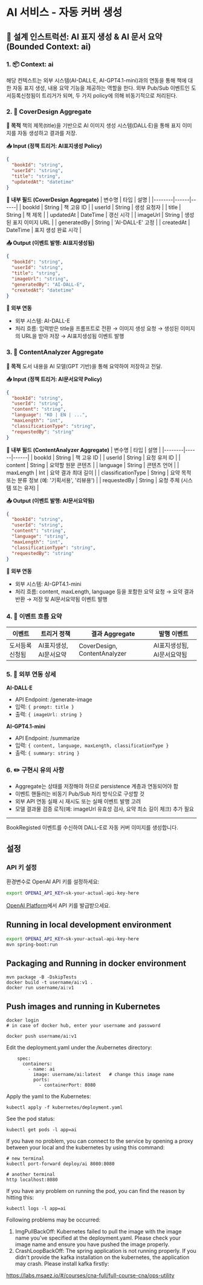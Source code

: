 # AI 서비스 - 자동 커버 생성

## 📐 설계 인스트럭션: AI 표지 생성 & AI 문서 요약 (Bounded Context: ai)

### 1. 📦 Context: ai
해당 컨텍스트는 외부 시스템(AI-DALL·E, AI-GPT4.1-mini)과의 연동을 통해 책에 대한 자동 표지 생성, 내용 요약 기능을 제공하는 역할을 한다. 외부 Pub/Sub 이벤트인 도서등록신청됨이 트리거가 되며, 두 가지 policy에 의해 비동기적으로 처리된다.

### 2. 🎨 CoverDesign Aggregate
**📌 목적**
책의 제목(title)을 기반으로 AI 이미지 생성 시스템(DALL·E)을 통해 표지 이미지를 자동 생성하고 결과를 저장.

**📥 Input (정책 트리거: AI표지생성 Policy)**
```json
{
  "bookId": "string",
  "userId": "string", 
  "title": "string",
  "updatedAt": "datetime"
}
```

**🧠 내부 필드 (CoverDesign Aggregate)**
| 변수명 | 타입 | 설명 |
|--------|------|------|
| bookId | String | 책 고유 ID |
| userId | String | 생성 요청자 |
| title | String | 책 제목 |
| updatedAt | DateTime | 갱신 시각 |
| imageUrl | String | 생성된 표지 이미지 URL |
| generatedBy | String | 'AI-DALL-E' 고정 |
| createdAt | DateTime | 표지 생성 완료 시각 |

**📤 Output (이벤트 발행: AI표지생성됨)**
```json
{
  "bookId": "string",
  "userId": "string",
  "title": "string", 
  "imageUrl": "string",
  "generatedBy": "AI-DALL-E",
  "createdAt": "datetime"
}
```

**🔁 외부 연동**
- 외부 시스템: AI-DALL-E
- 처리 흐름: 입력받은 title을 프롬프트로 전환 → 이미지 생성 요청 → 생성된 이미지의 URL을 받아 저장 → AI표지생성됨 이벤트 발행

### 3. 🧠 ContentAnalyzer Aggregate
**📌 목적**
도서 내용을 AI 모델(GPT 기반)을 통해 요약하여 저장하고 전달.

**📥 Input (정책 트리거: AI문서요약 Policy)**
```json
{
  "bookId": "string",
  "userId": "string",
  "content": "string",
  "language": "KO | EN | ...",
  "maxLength": "int",
  "classificationType": "string",
  "requestedBy": "string"
}
```

**🧠 내부 필드 (ContentAnalyzer Aggregate)**
| 변수명 | 타입 | 설명 |
|--------|------|------|
| bookId | String | 책 고유 ID |
| userId | String | 요청 유저 ID |
| content | String | 요약할 원문 콘텐츠 |
| language | String | 콘텐츠 언어 |
| maxLength | Int | 요약 결과 최대 길이 |
| classificationType | String | 요약 목적 또는 분류 정보 (예: '기획서용', '리뷰용') |
| requestedBy | String | 요청 주체 (시스템 또는 유저) |

**📤 Output (이벤트 발행: AI문서요약됨)**
```json
{
  "bookId": "string",
  "userId": "string", 
  "content": "string",
  "language": "string",
  "maxLength": "int",
  "classificationType": "string",
  "requestedBy": "string"
}
```

**🔁 외부 연동**
- 외부 시스템: AI-GPT4.1-mini
- 처리 흐름: content, maxLength, language 등을 포함한 요약 요청 → 요약 결과 반환 → 저장 및 AI문서요약됨 이벤트 발행

### 4. 📡 이벤트 흐름 요약
| 이벤트 | 트리거 정책 | 결과 Aggregate | 발행 이벤트 |
|--------|-------------|----------------|-------------|
| 도서등록신청됨 | AI표지생성, AI문서요약 | CoverDesign, ContentAnalyzer | AI표지생성됨, AI문서요약됨 |

### 5. 🔗 외부 연동 상세
**AI-DALL·E**
- API Endpoint: /generate-image
- 입력: `{ prompt: title }`
- 출력: `{ imageUrl: string }`

**AI-GPT4.1-mini**
- API Endpoint: /summarize
- 입력: `{ content, language, maxLength, classificationType }`
- 출력: `{ summary: string }`

### 6. ✏️ 구현시 유의 사항
- Aggregate는 상태를 저장해야 하므로 persistence 계층과 연동되어야 함
- 이벤트 핸들러는 비동기 Pub/Sub 처리 방식으로 구성할 것
- 외부 API 연동 실패 시 재시도 또는 실패 이벤트 발행 고려
- 모델 결과물 검증 로직(예: imageUrl 유효성 검사, 요약 최소 길이 체크) 추가 필요

---

BookRegisted 이벤트를 수신하여 DALL-E로 자동 커버 이미지를 생성합니다.

## 설정

### API 키 설정
환경변수로 OpenAI API 키를 설정하세요:
```bash
export OPENAI_API_KEY=sk-your-actual-api-key-here
```

[OpenAI Platform](https://platform.openai.com/api-keys)에서 API 키를 발급받으세요.

## Running in local development environment

```bash
export OPENAI_API_KEY=sk-your-actual-api-key-here
mvn spring-boot:run
```

## Packaging and Running in docker environment

```
mvn package -B -DskipTests
docker build -t username/ai:v1 .
docker run username/ai:v1
```

## Push images and running in Kubernetes

```
docker login 
# in case of docker hub, enter your username and password

docker push username/ai:v1
```

Edit the deployment.yaml under the /kubernetes directory:
```
    spec:
      containers:
        - name: ai
          image: username/ai:latest   # change this image name
          ports:
            - containerPort: 8080

```

Apply the yaml to the Kubernetes:
```
kubectl apply -f kubernetes/deployment.yaml
```

See the pod status:
```
kubectl get pods -l app=ai
```

If you have no problem, you can connect to the service by opening a proxy between your local and the kubernetes by using this command:
```
# new terminal
kubectl port-forward deploy/ai 8080:8080

# another terminal
http localhost:8080
```

If you have any problem on running the pod, you can find the reason by hitting this:
```
kubectl logs -l app=ai
```

Following problems may be occurred:

1. ImgPullBackOff:  Kubernetes failed to pull the image with the image name you've specified at the deployment.yaml. Please check your image name and ensure you have pushed the image properly.
1. CrashLoopBackOff: The spring application is not running properly. If you didn't provide the kafka installation on the kubernetes, the application may crash. Please install kafka firstly:

https://labs.msaez.io/#/courses/cna-full/full-course-cna/ops-utility

